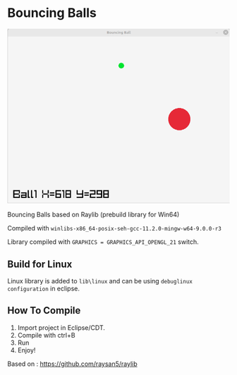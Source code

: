 # Bouncing Balls
![](doc/sample-run.gif)

Bouncing Balls based on Raylib (prebuild library for Win64)

Compiled with `winlibs-x86_64-posix-seh-gcc-11.2.0-mingw-w64-9.0.0-r3`

Library compiled with `GRAPHICS = GRAPHICS_API_OPENGL_21` switch.

## Build for Linux
Linux library is added to `lib\linux` and can be using `debuglinux configuration` in eclipse.

## How To Compile
1. Import project in Eclipse/CDT.
2. Compile with ctrl+B
3. Run
4. Enjoy!

Based on : https://github.com/raysan5/raylib
